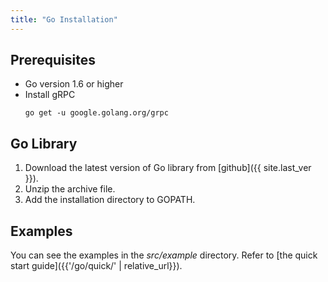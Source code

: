 ```yaml
---
title: "Go Installation"
---
```


## Prerequisites

* Go version 1.6 or higher
* Install gRPC
   ```
   go get -u google.golang.org/grpc
   ```

## Go Library

1. Download the latest version of Go library from [github]({{ site.last_ver }}).
2. Unzip the archive file.
3. Add the installation directory to GOPATH.

## Examples

You can see the examples in the _src/example_ directory. Refer to [the quick start guide]({{'/go/quick/' | relative_url}}).
